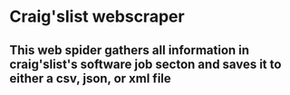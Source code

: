 # Craig'slist webscraper

## This web spider gathers all information in craig'slist's software job secton and saves it to either a csv, json, or xml file 